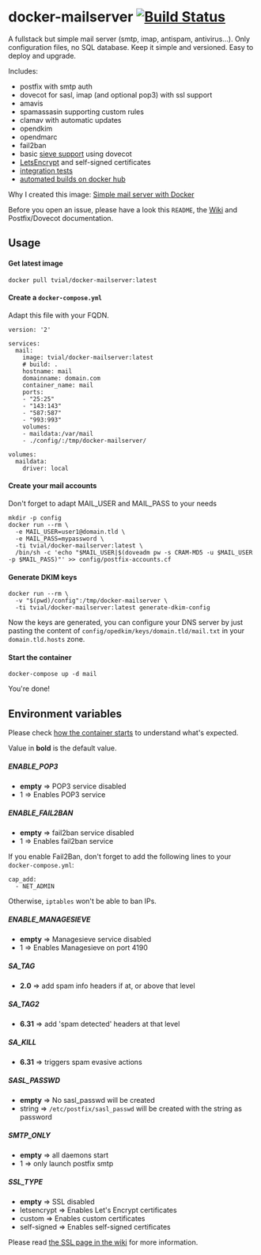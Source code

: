 # docker-mailserver [![Build Status](https://travis-ci.org/tomav/docker-mailserver.svg?branch=master)](https://travis-ci.org/tomav/docker-mailserver)

A fullstack but simple mail server (smtp, imap, antispam, antivirus...).
Only configuration files, no SQL database. Keep it simple and versioned.
Easy to deploy and upgrade.

Includes:

- postfix with smtp auth
- dovecot for sasl, imap (and optional pop3) with ssl support
- amavis
- spamassasin supporting custom rules
- clamav with automatic updates
- opendkim
- opendmarc
- fail2ban
- basic [sieve support](https://github.com/tomav/docker-mailserver/wiki/Configure-Sieve-filters) using dovecot
- [LetsEncrypt](https://letsencrypt.org/) and self-signed certificates
- [integration tests](https://travis-ci.org/tomav/docker-mailserver)
- [automated builds on docker hub](https://hub.docker.com/r/tvial/docker-mailserver/)

Why I created this image: [Simple mail server with Docker](http://tvi.al/simple-mail-server-with-docker/)

Before you open an issue, please have a look this `README`, the [Wiki](https://github.com/tomav/docker-mailserver/wiki/) and Postfix/Dovecot documentation.

## Usage

#### Get latest image
 
    docker pull tvial/docker-mailserver:latest

#### Create a `docker-compose.yml`

Adapt this file with your FQDN.

    version: '2'

    services:
      mail:
        image: tvial/docker-mailserver:latest
        # build: .
        hostname: mail
        domainname: domain.com
        container_name: mail
        ports:
        - "25:25"
        - "143:143"
        - "587:587"
        - "993:993"
        volumes:
        - maildata:/var/mail
        - ./config/:/tmp/docker-mailserver/

    volumes:
      maildata:
        driver: local

#### Create your mail accounts

Don't forget to adapt MAIL_USER and MAIL_PASS to your needs

    mkdir -p config
    docker run --rm \
      -e MAIL_USER=user1@domain.tld \
      -e MAIL_PASS=mypassword \
      -ti tvial/docker-mailserver:latest \
      /bin/sh -c 'echo "$MAIL_USER|$(doveadm pw -s CRAM-MD5 -u $MAIL_USER -p $MAIL_PASS)"' >> config/postfix-accounts.cf

#### Generate DKIM keys 

    docker run --rm \
      -v "$(pwd)/config":/tmp/docker-mailserver \
      -ti tvial/docker-mailserver:latest generate-dkim-config

Now the keys are generated, you can configure your DNS server by just pasting the content of `config/opedkim/keys/domain.tld/mail.txt` in your `domain.tld.hosts` zone.

#### Start the container

    docker-compose up -d mail

You're done!

## Environment variables

Please check [how the container starts](https://github.com/tomav/docker-mailserver/blob/v2/target/start-mailserver.sh) to understand what's expected.

Value in **bold** is the default value.

##### ENABLE_POP3

  - **empty** => POP3 service disabled
  - 1 => Enables POP3 service

##### ENABLE_FAIL2BAN

  - **empty** => fail2ban service disabled
  - 1 => Enables fail2ban service

If you enable Fail2Ban, don't forget to add the following lines to your `docker-compose.yml`:

    cap_add:
      - NET_ADMIN

Otherwise, `iptables` won't be able to ban IPs.

##### ENABLE_MANAGESIEVE

  - **empty** => Managesieve service disabled
  - 1 => Enables Managesieve on port 4190

##### SA_TAG

  - **2.0** => add spam info headers if at, or above that level

##### SA_TAG2

  - **6.31** => add 'spam detected' headers at that level

##### SA_KILL

  - **6.31** => triggers spam evasive actions

##### SASL_PASSWD

  - **empty** => No sasl_passwd will be created
  - string => `/etc/postfix/sasl_passwd` will be created with the string as password

##### SMTP_ONLY

  - **empty** => all daemons start
  - 1 => only launch postfix smtp

##### SSL_TYPE

  - **empty** => SSL disabled
  - letsencrypt => Enables Let's Encrypt certificates
  - custom => Enables custom certificates
  - self-signed => Enables self-signed certificates

Please read [the SSL page in the wiki](https://github.com/tomav/docker-mailserver/wiki/Configure-SSL) for more information.


